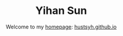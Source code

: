 
<h1 align="center">
Yihan Sun
</h1>

<div align="center">

Welcome to my [homepage](https://hustsyh.github.io/): [hustsyh.github.io](https://hustsyh.github.io/)


</div>
